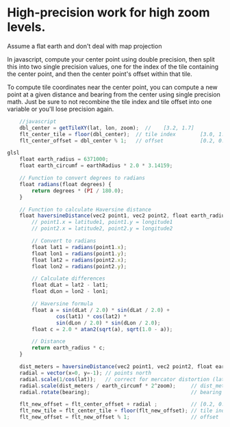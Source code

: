 

# High-precision work for high zoom levels. 

Assume a flat earth and don't deal with map projection 

In javascript, compute your center point using double precision, then split this into two single precision values, 
one for the index of the tile containing the center point, and then the center point's offset within that tile. 

To compute tile coordinates near the center point, you can compute a new point at a given distance and bearing 
from the center using single precision math. Just be sure to not recombine the tile index and tile offset into 
one variable or you'll lose precision again.

```javascript
    //javascript
    dbl_center = getTileXY(lat, lon, zoom);  //    [3.2, 1.7]
    flt_center_tile = floor(dbl_center);  // tile index        [3.0, 1.0] => 3/1/z
    flt_center_offset = dbl_center % 1;   // offset            [0.2, 0.7]
```

```javascript
glsl
    float earth_radius = 6371000;
    float earth_circumf = earthRadius * 2.0 * 3.14159;

    // Function to convert degrees to radians
    float radians(float degrees) {
        return degrees * (PI / 180.0);
    }

    // Function to calculate Haversine distance
    float haversineDistance(vec2 point1, vec2 point2, float earth_radius) {
        // point1.x = latitude1, point1.y = longitude1
        // point2.x = latitude2, point2.y = longitude2

        // Convert to radians
        float lat1 = radians(point1.x);
        float lon1 = radians(point1.y);
        float lat2 = radians(point2.x);
        float lon2 = radians(point2.y);

        // Calculate differences
        float dLat = lat2 - lat1;
        float dLon = lon2 - lon1;

        // Haversine formula
        float a = sin(dLat / 2.0) * sin(dLat / 2.0) +
                cos(lat1) * cos(lat2) *
                sin(dLon / 2.0) * sin(dLon / 2.0);
        float c = 2.0 * atan2(sqrt(a), sqrt(1.0 - a));

        // Distance
        return earth_radius * c;
    }

    dist_meters = haversineDistance(vec2 point1, vec2 point2, float earth_radius)
    radial = vector(x=0, y=-1); // points north
    radial.scale(1/cos(lat));   // correct for mercator distortion (lat in radians)
    radial.scale(dist_meters / earth_circumf * 2^zoom);     // dist_meters of given point from center
    radial.rotate(bearing);                                 // bearing of given point from center [0.1, 0.4]

    flt_new_offset = flt_center_offset + radial ;           // [0.2, 0.7] + [0.1, 0.4] = [0.3, 1.1]
    flt_new_tile = flt_center_tile + floor(flt_new_offset); // tile index [3.0, 1.0] + [0, 1] => 3/2/z
    flt_new_offset = flt_new_offset % 1;                    // offset     [0.3, 0.1]

```    